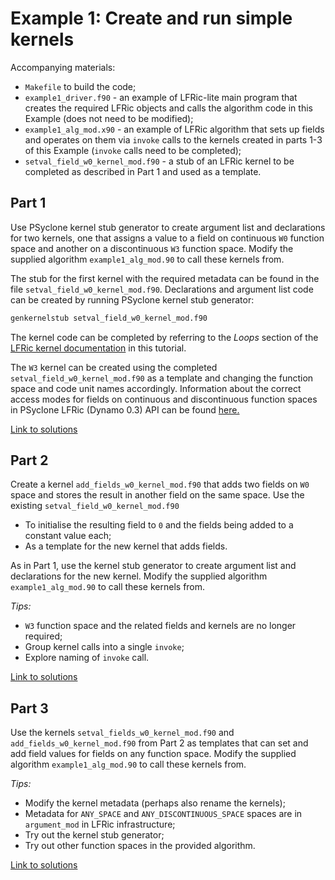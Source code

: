 # Example 1: Create and run simple kernels

Accompanying materials:

* `Makefile` to build the code;
* `example1_driver.f90` - an example of LFRic-lite main program that
  creates the required LFRic objects and calls the algorithm code in
  this Example (does not need to be modified);
* `example1_alg_mod.x90` - an example of LFRic algorithm that sets up
  fields and operates on them via `invoke` calls to the kernels created
  in parts 1-3 of this Example (`invoke` calls need to be completed);
* `setval_field_w0_kernel_mod.f90` - a stub of an LFRic kernel to be
  completed as described in Part 1 and used as a template.

## Part 1

Use PSyclone kernel stub generator to create argument list and
declarations for two kernels, one that assigns a value to a field on
continuous `W0` function space and another on a discontinuous `W3`
function space. Modify the supplied algorithm `example1_alg_mod.90`
to call these kernels from.

The stub for the first kernel with the required metadata can be found
in the file `setval_field_w0_kernel_mod.f90`. Declarations and argument
list code can be created by running PSyclone kernel stub generator:

```bash
genkernelstub setval_field_w0_kernel_mod.f90
```

The kernel code can be completed by referring to the *Loops* section of
the [LFRic kernel documentation](../background/LFRic_kernel.md) in this
tutorial.

The `W3` kernel can be created using the completed
`setval_field_w0_kernel_mod.f90` as a template and changing the function
space and code unit names accordingly. Information about the correct
access modes for fields on continuous and discontinuous function spaces
in PSyclone LFRic (Dynamo 0.3) API can be found [here.](
https://psyclone.readthedocs.io/en/stable/dynamo0p3.html#valid-access-modes)

[Link to solutions](solutions/part1)

## Part 2

Create a kernel `add_fields_w0_kernel_mod.f90` that adds two fields on
`W0` space and stores the result in another field on the same space. Use
the existing `setval_field_w0_kernel_mod.f90`
* To initialise the resulting field to `0` and the fields being added
  to a constant value each;
* As a template for the new kernel that adds fields.

As in Part 1, use the kernel stub generator to create argument list
and declarations for the new kernel. Modify the supplied algorithm
`example1_alg_mod.90` to call these kernels from.

*Tips:*
* `W3` function space and the related fields and kernels are no
  longer required;
* Group kernel calls into a single `invoke`;
* Explore naming of `invoke` call.

[Link to solutions](solutions/part2)

## Part 3

Use the kernels `setval_fields_w0_kernel_mod.f90` and
`add_fields_w0_kernel_mod.f90` from Part 2 as templates that can set and
add field values for fields on any function space. Modify the supplied
algorithm `example1_alg_mod.90` to call these kernels from.

*Tips:*
* Modify the kernel metadata (perhaps also rename the kernels);
* Metadata for `ANY_SPACE` and `ANY_DISCONTINUOUS_SPACE` spaces are
  in `argument_mod` in LFRic infrastructure;
* Try out the kernel stub generator;
* Try out other function spaces in the provided algorithm.

[Link to solutions](solutions/part3)
